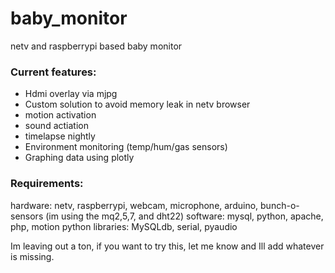 # baby_monitor
netv and raspberrypi based baby monitor

### Current features:
- Hdmi overlay via mjpg
- Custom solution to avoid memory leak in netv browser
- motion activation
- sound actiation
- timelapse nightly
- Environment monitoring (temp/hum/gas sensors)
- Graphing data using plotly

### Requirements:
hardware: netv, raspberrypi, webcam, microphone, arduino, bunch-o-sensors (im using the mq2,5,7, and dht22)
software: mysql, python, apache, php, motion
python libraries: MySQLdb, serial, pyaudio


Im leaving out a ton, if you want to try this, let me know and Ill add whatever is missing.
